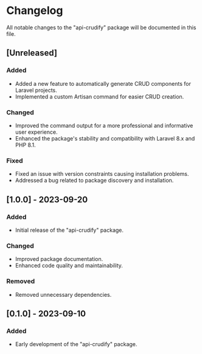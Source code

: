 # Changelog

All notable changes to the "api-crudify" package will be documented in this file.

## [Unreleased]

### Added

- Added a new feature to automatically generate CRUD components for Laravel projects.
- Implemented a custom Artisan command for easier CRUD creation.

### Changed

- Improved the command output for a more professional and informative user experience.
- Enhanced the package's stability and compatibility with Laravel 8.x and PHP 8.1.

### Fixed

- Fixed an issue with version constraints causing installation problems.
- Addressed a bug related to package discovery and installation.

## [1.0.0] - 2023-09-20

### Added

- Initial release of the "api-crudify" package.

### Changed

- Improved package documentation.
- Enhanced code quality and maintainability.

### Removed

- Removed unnecessary dependencies.

## [0.1.0] - 2023-09-10

### Added

- Early development of the "api-crudify" package.

